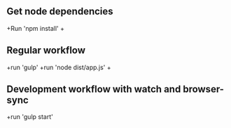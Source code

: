 ## Get node dependencies
+Run 'npm install'
+
## Regular workflow
+run 'gulp'
+run 'node dist/app.js'
+
## Development workflow with watch and browser-sync
+run 'gulp start'